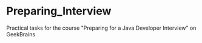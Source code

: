 # Preparing_Interview

Practical tasks for the course "Preparing for a Java Developer Interview" on GeekBrains
